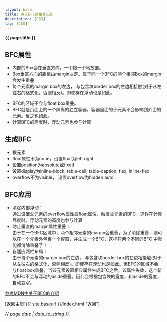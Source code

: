 ```yaml
---
layout: base
title: 关于BFC的相关知识
description: [CSS]
tag: [CSS]
---
```


**{{ page.title }}**

## BFC属性
* 内部的Box会在垂直方向，一个接一个地放置。
* Box垂直方向的距离由margin决定。属于同一个BFC的两个相邻Box的margin会发生重叠
* 每个元素的margin box的左边， 与包含块border box的左边相接触(对于从左往右的格式化，否则相反)。即使存在浮动也是如此。
<!-- more -->
* BFC的区域不会与float box重叠。
* BFC就是页面上的一个隔离的独立容器，容器里面的子元素不会影响到外面的元素。反之也如此。
* 计算BFC的高度时，浮动元素也参与计算
## 生成BFC
* 根元素
* float属性不为none，设置float为left right
* 设置position为absolute或fixed
* 设置display为inline-block, table-cell, table-caption, flex, inline-flex
* overflow不为visible， 设置overflow为hidden auto

## BFC应用
* 清除内部浮动：  
通过设置父元素的overflow属性或float属性，触发父元素的BFC，这样在计算高度时，浮动元素的高度也参与计算
* 防止垂直的margin属性重叠：  
由于在一个BFC区域中，两个相邻元素的margin会重叠，为了消除重叠，则可以在一个元素外包裹一个容器，并生成一个BFC，这样在两个不同的BFC 中就能都消除重叠了！
* 自适应两栏布局：  
由于每个元素的margin box的左边， 与包含块border box的左边相接触(对于从左往右的格式化，否则相反)。即使存在浮动也是如此。但BFC的区域不会与float box重叠，当该元素设置相应属性生成BFC之后，该属性失效，这个新的BFC不会与浮动的aside重叠。因此会根据包含块的宽度，和aside的宽度，自动变窄。

[参考MDN中关于BFC的介绍](https://developer.mozilla.org/zh-CN/docs/Web/Guide/CSS/Block_formatting_context "参考")


[返回主页]({{ site.baseurl }}/index.html "返回")

*{{ page.date | date_to_string }}*